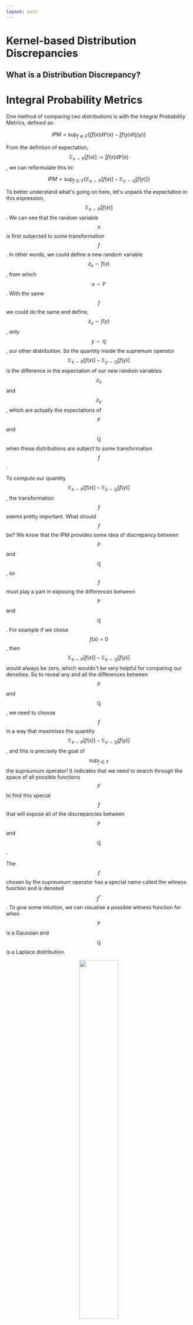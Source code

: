 ```yaml
---
layout: post
---
```


# Kernel-based Distribution Discrepancies

## What is a Distribution Discrepancy?


# Integral Probability Metrics

One method of comparing two distributions is with the Integral Probability Metrics, defined as:

$$IPM = \sup_{f\in F} \{ \int f(x) d \mathbb{P}(x)-\int f(y) d \mathbb{Q}(y) \}$$

From the defintion of expectation, $$\mathbb{E}_{x \sim \mathbb{P}}[f(x)] := \int f(x)d\mathbb{P}(x)$$, we can reformulate this to:

$$IPM = \sup_{f\in F} \{ \mathbb{E}_{x \sim \mathbb{P}}[f(x)] - \mathbb{E}_{y \sim \mathbb{Q}}[f(y)] \}$$

To better understand what's going on here, let's unpack the expectation in this expression, $$\mathbb{E}_{x \sim \mathbb{P}}[f(x)]$$. We can see that the random variable $$x$$ is first subjected to some transformation $$f$$ . In other words, we could define a new random variable $$z_x \sim f(x)$$ , from which $$x \sim \mathbb{P}$$ . With the same $$f$$ we could do the same and define, $$z_y \sim f(y)$$ , only $$y \sim \mathbb{Q}$$ , our other distribution. So the quantity inside the supremum operator $$\mathbb{E}_{x \sim \mathbb{P}}[f(x)] - \mathbb{E}_{y \sim \mathbb{Q}}[f(y)]$$ is the difference in the expectation of our new random variables $$z_x$$ and $$z_y$$ , which are actually the expectations of $$\mathbb{P}$$ and $$\mathbb{Q}$$ when these distributions are subject to some transformation $$f$$ .

To compute our quantity $$\mathbb{E}_{x \sim \mathbb{P}}[f(x)] - \mathbb{E}_{y \sim \mathbb{Q}}[f(y)]$$, the transformation $$f$$ seems pretty important. What should $$f$$ be? We know that the IPM provides some idea of discrepancy between $$\mathbb{P}$$ and $$\mathbb{Q}$$, so $$f$$ must play a part in exposing the differences between  $$\mathbb{P}$$ and $$\mathbb{Q}$$. For example if we chose $$f(x) = 0$$, then $$\mathbb{E}_{x \sim \mathbb{P}}[f(x)] - \mathbb{E}_{y \sim \mathbb{Q}}[f(y)]$$ would always be zero, which wouldn't be very helpful for comparing our densities. So to reveal any and all the differences between $$\mathbb{P}$$ and $$\mathbb{Q}$$, we need to choose $$f$$ in a way that *maximises* the quantity $$\mathbb{E}_{x \sim \mathbb{P}}[f(x)] - \mathbb{E}_{y \sim \mathbb{Q}}[f(y)]$$, and this is precisely the goal of $$\sup_{f\in F}$$ the supreumum operator! It indicates that we need to search through the space of all possible functions $$F$$ to find this special $$f$$ that will expose all of the discrepancies between $$\mathbb{P}$$ and $$\mathbb{Q}$$.

The $$f$$ chosen by the supreumum operator has a special name called the witness function and is denoted $$f^*$$. To give some intuition, we can visualise a possible witness function for when $$\mathbb{P}$$ is a Gaussian and $$\mathbb{Q}$$ is a Laplace distribution. 

<figure class="image" align="center">
  <img src="kernel-based-distribution-discrepancies/ipm_witness_function_example.png" width="50%">
  <figcaption>A possible witness function comparing a Gaussian and Laplace Distribution</figcaption>
</figure>


The witness function exposes the differences between the two distributions. In the figure above, the locations where $$f(x)=0$$ correspond to locations where $$p(x) = q(x)$$. Moreover, when $$p(x) > q(x)$$, $$f(x) > 0$$ and the same vice versa. This means that the transformations of $$\mathbb{P}$$ and $$\mathbb{Q}$$ under $$f^*$$ will ensure a non-zero IPM indicating that $$\mathbb{P} \neq \mathbb{Q}$$.

So far we've developed some intution for the IPM definition, in particular the purpose of the transformation $$f$$. This seem like a promising approach to calculating a distribution discrepancy but we might be asking, *how exactly do we evaluate this supremum?* I mentioned for the figure above that it was only a possible witness function and this because computing the actual IPM would require a to search through *all* possible functions $$F$$ to find our actual witness function. As you might imagine, this is not an easy task.

# Maximum Mean Discrepancy

Because the kernels associated with our RKHS are in the form of expectations, from which we want to maximise their discrepancy, this formulation of the IPM is known as the Maximum Mean Discrepancy (MMD). We can define:

$$MMD = \sup_{||f||_H \leq 1 } \{ \int f(x) d \mathbb{P}(x)-\int f(y) d \mathbb{Q}(y) \}$$

where our function space is restricted to the unit ball of our chosen RKHS.

<!-- Let's unpack our new restriction on $$||f|| \leq 1$$. The norm of a function is defined as:

$$||f|| := \sup \{\frac{||f(x)||}{||x||} : x \in X, x \neq 0\}$$

In other words, our restriction states that the largest possible scaling of $$x$$ by $$f$$ must not exceed one. -->

It can be shown that:

$$MMD^2 =  \mathbb{E}_{X, \tilde{X} \sim \mathbb{P}}[k(X,\tilde{X})]-2\mathbb{E}_{X \sim \mathbb{P},Y \sim \mathbb{Q}}[k(X,Y)]+\mathbb{E}_{Y, \tilde{Y} \sim \mathbb{Q}}[k(Y,\tilde{Y})]$$

where $$k$$ is a kernel associated with the chosen RKHS (see [here](##MMD-Derivation) for the derivation).

An unbiased estimate of MMD:
$$\hat{MMD}^2 = \frac{1}{m(m-1)}\sum_{i=1}^{m}\sum_{j\neq i}^{m}k(x_i, x_j)+\frac{1}{n(n-1)}\sum_{i=1}^{n}\sum_{j\neq i}^{n}k(y_i, y_j)-\frac{2}{mn}\sum_{i=1}^{m}\sum_{j=1}^{n}k(x_i, y_j)$$


<!-- ## Polynomial Kernels

Here we compare samples from normal distributions of the same mean but different covariances. We can see that for kernels of degree one, the MMD values do not change significantly despite the distributions being compared having different variances.  This is because a linear kernel retains only the first moments of the distributions. However, as we increase the degree of the polynomial kernel, higher moments of the distribution are retained by the kernel mean embedding, and the differences in covariances is reflected in the MMD.

![Figure 1](kernel-based-distribution-discrepancies/mmd_polynomial_kernels_covariance_shift.png)

On the other hand, when shifting the mean of the distribution, all polynomial kernels will pick this up as this shift changes the first moment of the distribution. 

![Figure 1](kernel-based-distribution-discrepancies/mmd_polynomial_kernels_mean_shift.png)


This motivates the intuition for using an exponential type kernel, which when decomposed, is the power series. By incoporating all possible moments of the signal (distribution), the kernel can be interpreted as a transformation into the Fourier domain. As a Fourier type transform, this also ensures that the kernel is injective (i.e. there is no information loss), maintaining the property $$k(X,Y)=0 \Leftrightarrow X = Y$$. -->


## MNIST: The MMD

A property of the MMD is that it only requires samples from $$\mathbb{P}$$ and $$\mathbb{Q}$$. In other words, we don't need to know their underlying distributions! This can be particularly useful when we aren't read to make any assumptions about the generating process of a dataset. As an example, we can compare images from the MNIST dataset to quantify the discrepancy between digits.

We can visualise a heatmap of the MMDs for samples from different digits. 

<figure class="image" align="center">
  <img src="kernel-based-distribution-discrepancies/mnist_mmd_digit_comparison.png" width="50%">
  <figcaption>MNIST MMD Digit Comparison</figcaption>
</figure>

Samples from the same digit have much lower MMDs (the diagonal). We can see higher MMDs when comparing digits that are not as similar when written, such as 0 and 1. On the hand, more similar digits like 7 and 9 have lower MMDs, indicating that the distribution of 7 and 9 must be quite similar. It's incredible that we can quantify the discrepancy between these distributions entirely from their samples.

## MNIST: Choosing a better Kernel

## What if we know $$\mathbb{P}$$?

The MNIST example showed us how useful the MMD can be when both $$\mathbb{P}$$ and $$\mathbb{Q}$$ are unknown distributions. But what if we already know the pdf of one of the distributions? In this case, sampling from the known pdf would seem like an inefficient way to calculate a discrepancy. Consider an experiment where we increase the number of samples from $$\mathbb{P}$$:

<figure class="image" align="center">
  <img src="kernel-based-distribution-discrepancies/mmd_approximates_ksd.png" width="50%">
  <figcaption>The MMD is a numerical estimate of the KSD</figcaption>
</figure>

We can see that as we increase the number of samples from $$\mathbb{P}$$, the MMD converges to a limit. This is the Kernel Stein Discrepancy of $$\mathbb{P}$$ and $$\mathbb{Q}$$. When the density function of $$\mathbb{P}$$ is known, the KSD provides a closed-formed expression for our MMD. This makes our discrepancy calculation exact, instead of numerically approximated with $$\mathbb{P}$$ samples. It also eliminates the tedious process of sampling $$\mathbb{P}$$. We will explore the KSD in detail in the next section!

# Kernel Stein Discrepancies

As we saw in the last section, the KSD computes the descrepancy between a known distribution density and an unknown density that we might only be able to sample from. Before introducing the KSD let's look at the Stein Kernel, $$k_{\mathbb{P}}$$, a special kernel formulation.

## Stein Kernels

A Stein kernel is defined as:

$$k_{\mathbb{P}}(x, y) = \nabla_x \log {p}(x)^T \nabla_x \log {p}(y)^T k(x, y) 
+ \nabla_x \log {p}(y)^T \nabla_x k(x, y)
+ \nabla_x \log {p}(x)^T \nabla_y k(x, y)
+ \langle \nabla_x k(x, \cdot), \nabla_y k(\cdot, y) \rangle$$

where $$p(x)$$ is the density function of a distribution $$\mathbb{P}$$ and $$k(x,y)$$ can be any kernel function, such as the Gaussian kernel we've looked at before.

The quantity $$\langle \nabla_x k(x, \cdot), \nabla_y k(\cdot, y) \rangle$$ can be expanded to:

$$\langle \nabla_x k(x, \cdot), \nabla_y k(\cdot, y) \rangle = \sum_{i=1}^d \frac{\partial k(x,y)}{\partial x_i \partial y_i} = Tr(\nabla_x \nabla_y k(x, y))$$

The Stein kernel may seem like a more complicated expression than the kernels that we've looked at before, but it also has a very special and simple property. For any $$x \in \mathbb{R}^d$$:

$$\mathbb{E}_{X \sim \mathbb{P}}[k_{\mathbb{P}}(X, x)] = 0$$

In other words, the density $$Z \sim k_{\mathbb{P}}(X, x)$$ where $$X \sim \mathbb{P}$$ and $$x$$ is any vector of real numbers, has an expectation of zero! 

It can also be proved that for any $$x \in \mathbb{R}^d$$:

$$\mathbb{E}_{X \sim \mathbb{P}}[k_{\mathbb{P}}(X, x)] = 0 \Leftrightarrow X \sim \mathbb{P}$$

This means that $$k_{\mathbb{P}}$$ can *uniquely* identify when samples from an unknown distribution exactly match the distribution embedded in the Stein kernel! To convince ourselves of this fact, we can show this with a small experiment:

    Construct k_p, a Stein kernel with distribution P_0 
    For distribution P_i in distributions P_0, P_1, ..., P_N:
        For K trials:
            Generate M samples from P_i
            Calculate E[k_p(X, 0)]

<figure class="image" align="center">
  <img src="kernel-based-distribution-discrepancies/stein_kernel_expectation.png" width="100%">
  <figcaption>Density comparison of Stein Kernels</figcaption>
</figure>

We can see that $$\mathbb{E}[k_{\mathbb{P}}(X, x)] = 0$$ only for the density where $$X \sim \mathbb{P}_0$$. All other densities of $$k_{\mathbb{P}}(X, x)$$ have non-zero expectations.

## The Kernel Stein Discrepancy

Given the properties of the Stein kernel, we might see how it could be helpful for formulating the Kernel Stein Discrepancy. To do this, let's first recall our MMD formulation from before:

$$MMD^2 =  \mathbb{E}_{X, \tilde{X} \sim \mathbb{P}}[k(X,\tilde{X})]-2\mathbb{E}_{X \sim \mathbb{P},Y \sim \mathbb{Q}}[k(X,Y)]+\mathbb{E}_{Y, \tilde{Y} \sim \mathbb{Q}}[k(Y,\tilde{Y})]$$

So far, we've computed the MMD with a few different kernel functions. What happens if we use our new Stein kernel, $$k_{\mathbb{P}}$$? 

$$MMD_{k_{\mathbb{P}}}^2 =  \mathbb{E}_{X, \tilde{X} \sim \mathbb{P}}[k_{\mathbb{P}}(X,\tilde{X})]-2\mathbb{E}_{X \sim \mathbb{P},Y \sim \mathbb{Q}}[k_{\mathbb{P}}(X,Y)]+\mathbb{E}_{Y, \tilde{Y} \sim \mathbb{Q}}[k_{\mathbb{P}}(Y,\tilde{Y})]$$

We've just showed that $$\mathbb{E}_{X \sim \mathbb{P}}[k_{\mathbb{P}}(X, x)] = 0$$ for all $$x \in R^d$$. This means that the first and second terms of our MMD, $$\mathbb{E}_{X, \tilde{X} \sim \mathbb{P}}[k_{\mathbb{P}}(X,\tilde{X})]$$ and $$\mathbb{E}_{X \sim \mathbb{P},Y \sim \mathbb{Q}}[k_{\mathbb{P}}(X,Y)]$$, should both be zero! So we'd be left with:

$$MMD_{k_{\mathbb{P}}}^2 =  \mathbb{E}_{Y, \tilde{Y} \sim \mathbb{Q}}[k_{\mathbb{P}}(Y,\tilde{Y})]$$

exactly the equation for the KSD!

$$KSD^2 = \mathbb{E}_{X, \tilde{X} \sim \mathbb{Q}}[k_{\mathbb{P}}(X, \tilde{X})]$$

The KSD can be derived from the MMD using a Stein Kernel. But it's important to note that the KSD doesn't include any terms involving $$X \sim \mathbb{P}$$. This shows us how the KSD only uses samples from $$\mathbb{Q}$$. We can visualise this by using the same Stein kernel for both the KSD and MMD, increasing the number of samples for $$\mathbb{P}$$ will result in the MMD approaching the KSD. 

If we ever need to compare a set of samples $$X \sim \mathbb{Q}$$ to a known distribution, it makes more sense to use the KSD. It incorporates the full $$\mathbb{P}$$ distribution within its formulation, whereas for the MMD, only a  finite number of samples from $$\mathbb{P}$$ are included in the calculation.

<!-- To explore this, we will draw varying number of samples from $$\mathbb{P}$$ and $$\mathbb{Q}$$ for $$K$$ trials, for which we will compute mean KSD and MMD values for comparison.

For notation:

$$X^{m}_i \sim \mathbb{P}$$ 

a set of $$m$$ samples drawn from $$\mathbb{P}$$ for the $$i$$th trial.

$$Y^{n}_j \sim \mathbb{Q}$$ 

a set of $$n$$ samples drawn from $$\mathbb{Q}$$ for the $$j$$th trial.

$$KSD^n_j = ksd(Y^{n}_j)$$

the KSD computed using $$Y^{n}_j \sim \mathbb{Q}$$.


$$MMD^{m, n}_{i, j} = mmd(X^{m}_i, Y^{n}_j)$$

the MMD computed using $$X^{m}_i \sim \mathbb{P}$$ and $$Y^{n}_j \sim \mathbb{Q}$$. -->

First, to show that the MMD converges to the KSD, we will compute the mean absolute difference:

$$d^{m, n} = \frac{1}{K} \sum_i^N |KSD^n_i - MMD^{m, n}_{i, i}|$$

where the MMD has $$m$$ samples to approximate $$\mathbb{P}$$ to calculate the discrepancy with $$n$$ samples of $$\mathbb{Q}$$. This is compared to the KSD, which incorporates the closed form of $$\mathbb{P}$$ to calculate the discrepancy with the same $$n$$ samples of $$\mathbb{Q}$$. 

![Figure 1](kernel-based-distribution-discrepancies/ksd_vs_mmd_mean_absolute_difference.png)

As we can see, by increasing both $$m$$ and $$n$$, $$d^{m, n}$$ approaches zero, meaning that each $$MMD^{m, n}_{i, i}$$ approaches its corresponding $$KSD^n_i$$.
<!-- 
We can further visualise this by plotting individual trials of samples, showing $$MMD^{m, n}_{i, i}$$ with its corresponding $$KSD^n_i$$.

![Figure 1](kernel-based-distribution-discrepancies/ksd_vs_mmd_per_trial.png)

We see that for each pair of $$MMD^{m, n}_{i, i}$$ and $$KSD^n_i$$, the MMD plots approach the KSD plot as we increase the number of samples of $$\mathbb{P}$$. The MMD obtains a better approximation of $$\mathbb{P}$$ and approaches the closed form solution of the KSD.

We can also plot the mean MMD values with mean KSD values. The mean MMD is computed by:

$$MMD^{m, n} = \frac{1}{K}\sum_i^K MMD^{m, n}_{i, i}$$

That is, MMDs are only included where each sample from $$\mathbb{P}$$ has a unique sample from $$\mathbb{Q}$$ (i.e. from the same $$i^{th}$$ trial).

![Figure 1](kernel-based-distribution-discrepancies/mean_ksd_vs_mean_mmd.png)

We can see that the MMD plots converge to the KSD plot, which in turn converges to zero as we increase the number of Q samples. -->

<!-- ## KSD Definition

Finally, we can define the Kernel Stein Discrepancy (KSD):

$$KSD_k^2[\mathbb{Q}, T, G_k] = \mathbb{E}_{X, \tilde{X} \sim \mathbb{Q}}[k_{\mathbb{P}}(X, \tilde{X})]$$

Moreover, the unbiased estimate:

$$\hat{KSD}_k^2[Q_n, T, G_k] = \frac{1}{n(n-1)} \sum_{i=1}^n \sum_{j\neq i}^n k_{\mathbb{P}}(x_i, x_j)$$

where $$x_k \sim \mathbb{Q}$$ for $$k=1,...,n$$

We can observe the KSD's behaviour as we shift the mean or scale the covariance of $$\mathbb{Q}$$:

![Figure 1](kernel-based-distribution-discrepancies/ksd_mean_covariance_shift.png) -->

## Visualising Stein Kernels

We can visualise the kernel with respect to its different parameters:


<figure class="image" align="center">
  <img src="kernel-based-distribution-discrepancies/kernel_dist_vs_base_kernel_params.png" width="100%">
  <figcaption>Stein Kernels for different base distributions</figcaption>
</figure>

We can also visually compare the Stein Kernels across different seed kernels.

<figure class="image" align="center">
  <img src="kernel-based-distribution-discrepancies/kernel_dist_vs_base_kernel_type.png" width="100%">
  <figcaption>Stein Kernels for different base kernels</figcaption>
</figure>

<img src="kernel-based-distribution-discrepancies/base_kernel_param_vs_ksd.gif" width="100%" />

![Alt Text](kernel-based-distribution-discrepancies/base_kernel_param_vs_ksd.gif)

  <!-- <img src="/Users/jameswu/repositories/jswu18.github.io/blogs/kernel-based-distribution-discrepancies/kernel-based-distribution-discrepancies/base_kernel_param_vs_ksd.gif"  -->

<!-- ![Alt Text](Users/jameswu/repositories/jswu18.github.io/blogs/kernel-based-distribution-discrepancies/kernel-based-distribution-discrepancies/base_kernel_param_vs_ksd.gif) -->

<!-- 
## $$\mathbb{P}$$ Distributions

To begin, we need to define a known distribution. We assume the distribution is of the form:

$$p(x; \theta) = \frac{1}{z(\theta)}\tilde{p}(x)$$

where $$\theta$$ are the parameters of the distribution

### Multi-Variate Gaussian

As an example, we will use the multi-variate Gaussian:

$$p(x) = p(x; \mu, \Sigma) = \frac{1}{(2\pi)^{n/2}|\Sigma|^{1/2}} \exp(-\frac{1}{2}(x-\mu)^T \Sigma^{-1}(x-\mu))$$

where:

$$\tilde{p}(x) = \exp(-\frac{1}{2}(x-\mu)^T \Sigma^{-1}(x-\mu))$$

and 

$$z(\theta) = (2\pi)^{n/2}|\Sigma|^{1/2}$$

We can derive:

$$\log {p}(x) = -\frac{1}{2}(x-\mu)^T \Sigma^{-1}(x-\mu) - \log (z(\theta))$$

and

$$\nabla_x \log {p}(x) = - \Sigma^{-1} (x-\mu)$$

The quantity $$\nabla_x \log {p}(x)$$ is also known as the score of $$p(x)$$. -->

## Stein Kernel vs KSD 


# Appendix 
## MMD Derivation

Starting with the IPM definition:

$$IMP = \sup_{f\in F} \{ \int f(x) d \mathbb{P}(x)-\int f(y) d \mathbb{Q}(y) \}$$

For the MMD we choose $$F:= \{||f||_H \leq 1 \}$$:

$$MMD^2 = \left[ \sup_{||f||\leq 1} \{ \int f(x) d \mathbb{P}(x)-\int f(y) d \mathbb{Q}(y) \} \right]^2$$

Given that $$\mathbb{E}_{x \sim \mathbb{P}}[f(x)] = \langle f, \mu_{\mathbb{P}}\rangle_H$$ and $$\mathbb{E}_{x \sim \mathbb{P}}[f(x)] := \int f(x)d\mathbb{P}(x)$$, we can substitute:

$$MMD^2 = \left[ \sup_{||f||\leq 1} \{ \langle f, \mu_{\mathbb{P}}\rangle_H-\langle f, \mu_{\mathbb{Q}}\rangle_H \} \right]^2$$

and by linearity,

$$MMD^2 = \left[ \sup_{||f||\leq 1} \{ \langle f, \mu_{\mathbb{P}}-\mu_{\mathbb{Q}}\rangle_H \} \right]^2$$

Claim:

$$\sup\{\langle v, w\rangle: w \in V, ||w|| \leq 1\} = \sup\{\langle v, w\rangle: w \in V, ||w|| = 1\}$$

Consider $$w' = \alpha w$$ where $$||w||=1$$ and $$0 \leq \alpha \leq 1$$:

Then $$||w'|| \leq 1$$ and 

$$\langle v, w'\rangle = \langle v, \alpha w\rangle = \alpha \langle v, w\rangle \leq \langle v, w\rangle$$

Thus $$\langle v, w\rangle$$ for $$||w|| \leq 1$$ is maximised when $$||w||=1$$ and the supremum of $$\langle v, w\rangle$$ for $$||w|| \leq 1$$ will always have $$||w|| = 1$$.

Back to our MMD derivation, with the result above, we can replace $$||f|| \leq 1$$ with $$||f||=1$$:

$$MMD^2 = \left[ \sup_{||f||= 1} \{ \langle f, \mu_{\mathbb{P}}-\mu_{\mathbb{Q}}\rangle_H \} \right]^2$$

We can also prove that $$||v|| = \sup_{||w||=1} \{ \langle v, w\rangle \}$$:

($$\leq$$):

Let $$w' := \frac{v}{||v||}$$ and knowing $$||v|| = \sqrt{\langle v, w\rangle}$$:

$$||v||^2 = \langle v, v\rangle = ||v||\langle v, \frac{v}{||v||}\rangle = ||v||\langle v, w'\rangle$$

Moreover,

$$|v||^2 \leq ||v|| \sup \{\langle v, w\rangle : w \in V, ||w||=1\}$$

Thus,

$$||v||^2 \leq \sup \{\langle v, w\rangle : w \in V, ||w||=1\}$$

($$\geq$$):

From the Cauchy-Schqarz inequality:


$$\left\| v \right\| \left\| w \right\| \geq |\langle v, w\rangle|$$

Given that $$\|w\|=1$$:

$$||v|| \geq |\langle v, w\rangle|$$

Thus,

$$||v||^2 \geq \sup \{\langle v, w\rangle : w \in V, ||w||=1\}$$

Combining the above:

$$||v||^2 = \sup \{\langle v, w\rangle : w \in V, ||w||=1\}$$

Using this result for our MMD expression:

$$MMD^2 = ||\mu_{\mathbb{P}}-\mu_{\mathbb{Q}}||^2_H$$

Expanding,

$$MMD^2 = \langle \mu_{\mathbb{P}}-\mu_{\mathbb{Q}}, \mu_{\mathbb{P}}-\mu_{\mathbb{Q}}\rangle = \langle \mu_{\mathbb{P}}, \mu_{\mathbb{P}}\rangle - 2\operatorname{Re}(\langle \mu_{\mathbb{P}}, \mu_{\mathbb{Q}}\rangle) + \langle \mu_{\mathbb{Q}}, \mu_{\mathbb{Q}}\rangle$$

Simplifying,

$$MMD^2 = ||\mu_{\mathbb{P}}||^2 - 2|\langle \mu_{\mathbb{P}}, \mu_{\mathbb{Q}} \rangle|_H + ||\mu_{\mathbb{Q}}||^2_H$$


Knowing that $$\|\mu_{\mathbb{P}}\|^2_H = \langle \mathbb{E}[k(\cdot, X)], \mathbb{E}[k(\cdot, \tilde{X})]\rangle = \mathbb{E}[k(X, \tilde{X})]$$ and $$\langle \mu_{\mathbb{P}}, \mu_{\mathbb{P}} \rangle_H = \langle\mathbb{E}[k(\cdot, X)], \mathbb{E}[k(\cdot, Y)]\rangle = \mathbb{E}[k(X, Y)]$$, we can substitute and achieve our desired result:

$$MMD^2 =  \mathbb{E}_{X, \tilde{X} \sim \mathbb{P}}[k(X,\tilde{X})]-2\mathbb{E}_{X \sim \mathbb{P},Y \sim \mathbb{Q}}[k(X,Y)]+\mathbb{E}_{Y, \tilde{Y} \sim \mathbb{Q}}[k(Y,\tilde{Y})]$$